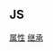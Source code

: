 ## JS
[属性](https://github.com/mx52jing/study/issues/2)
[继承](https://github.com/mx52jing/study/issues/3)

